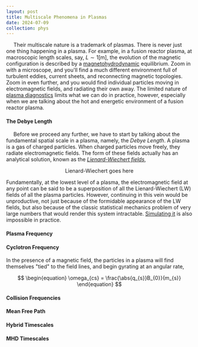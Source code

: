 ```yaml
---
layout: post
title: Multiscale Phenomena in Plasmas
date: 2024-07-09
collection: phys
---
```

&nbsp;&nbsp;&nbsp;&nbsp; Their multiscale nature is a trademark of plasmas. There is never just one thing happening in a plasma. For example, in a fusion reactor plasma, at macroscopic length scales, say, $L \sim 1 \left[\text{m}\right]$, the evolution of the magnetic configuration is described by a [magnetohydrodynamic](./2024-07-15_mhd) equilibrium. Zoom in with a microscope, and you'll find a much different environment full of turbulent eddies, current sheets, and reconnecting magnetic topologies. Zoom in even further, and you would find individual particles moving in electromagnetic fields, and radiating their own away. The limited nature of [plasma diagnostics](../fusion/2024-07-18_plasmadiagnostics) limits what we can do in practice, however, especially when we are talking about the hot and energetic environment of a fusion reactor plasma.      

#### The Debye Length
&nbsp;&nbsp;&nbsp;&nbsp; Before we proceed any further, we have to start by talking about the fundamental spatial scale in a plasma, namely, the *Debye Length*. A plasma is a gas of charged particles. When charged particles move freely, they radiate electromagnetic fields. The form of these fields actually has an analytical solution, known as the [*Lienard-Wiechert fields*](./2024-07-18_lienardwiechert),

$$
\begin{equation}
\text{Lienard-Wiechert goes here}
\end{equation}
$$

Fundamentally, at the lowest level of a plasma, the electromagnetic field at any point can be said to be a superposition of all the Lienard-Wiechert (LW) fields of all the plasma particles. However, continuing in this vein would be unproductive, not just because of the formidable appearance of the LW fields, but also because of the classic statistical mechanics problem of very large numbers that would render this system intractable. [Simulating it](../gpu/2024-07-18_lwsim) is also impossible in practice.  

#### Plasma Frequency


#### Cyclotron Frequency
In the presence of a magnetic field, the particles in a plasma will find themselves "tied" to the field lines, and begin gyrating at an angular rate,

$$
\begin{equation}
\omega_{cs} = \frac{\abs{q_{s}}B_{0}}{m_{s}}
\end{equation}
$$

#### Collision Frequencies

#### Mean Free Path

#### Hybrid Timescales

#### MHD Timescales

<!-- References -->
